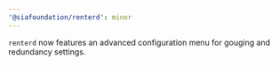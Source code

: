 ```yaml
---
'@siafoundation/renterd': minor
---
```


`renterd` now features an advanced configuration menu for gouging and redundancy settings.

